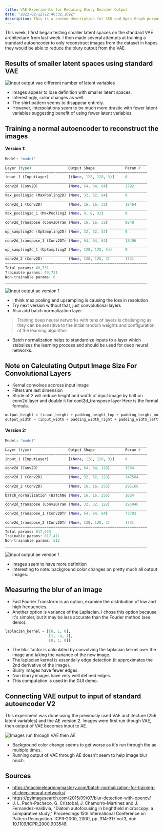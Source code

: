 ```yaml
---
title: VAE Experiments for Reducing Blury Decoder Output
date: "2022-02-12T22:40:32.169Z"
description: This is a custom description for SEO and Open Graph purposes, rather than the default generated excerpt. Simply add a description field to the frontmatter.
---
```


This week, I first began testing smaller latent spaces on the standard VAE
architecture from last week. I then made several attempts at training a standard
autoencoder to only reconstruct images from the dataset in hopes they would be
able to reduce the blury output from the VAE.

## Results of smaller latent spaces using standard VAE
![input output vae different number of latent variables](./blury_test.jpg)
- Images appear to lose definition with smaller latent spaces.
- Interestingly, color changes as well.
- The shirt pattern seems to disappear entirely.
- However, interpolations seem to be much more drastic with fewer latent variables suggesting benefit of using fewer latent variables.

## Training a normal autoencoder to reconstruct the images
#### Version 1:
```python
Model: "model"
_________________________________________________________________
Layer (type)                 Output Shape              Param #
=================================================================
input_1 (InputLayer)         [(None, 128, 128, 3)]     0
_________________________________________________________________
conv2d (Conv2D)              (None, 64, 64, 64)        1792
_________________________________________________________________
max_pooling2d (MaxPooling2D) (None, 32, 32, 64)        0
_________________________________________________________________
conv2d_1 (Conv2D)            (None, 16, 16, 32)        18464
_________________________________________________________________
max_pooling2d_1 (MaxPooling2 (None, 8, 8, 32)          0
_________________________________________________________________
conv2d_transpose (Conv2DTran (None, 16, 16, 32)        9248
_________________________________________________________________
up_sampling2d (UpSampling2D) (None, 32, 32, 32)        0
_________________________________________________________________
conv2d_transpose_1 (Conv2DTr (None, 64, 64, 64)        18496
_________________________________________________________________
up_sampling2d_1 (UpSampling2 (None, 128, 128, 64)      0
_________________________________________________________________
conv2d_2 (Conv2D)            (None, 128, 128, 3)       1731
=================================================================
Total params: 49,731
Trainable params: 49,731
Non-trainable params: 0
_________________________________________________________________
```
![input output ae version 1](./convAE_v1_inout.jpg)
- I think max pooling and upsampling is causing the loss in resolution
- Try next version without that, just convolutional layers
- Also add batch normalization layer
> Training deep neural networks with tens of layers is challenging as they can be sensitive to the initial random weights and configuration of the learning algorithm
- Batch normalization helps to standardize inputs to a layer which stabalizes the learning process and should be used for deep neural networks.

## Note on Calculating Output Image Size For Convolutional Layers
- Kernal convolves accross input image
- Filters are last dimension
- Stride of 2 will reduce height and width of input image by half on conv2d layer and double it for cont2d_transpose layer
Here is the formal formula.
```python
output_height = (input_height + padding_height_top + padding_height_bottom - kernel_height) / (stride_height) + 1
output_width = (input_width + padding_width_right + padding_width_left - kernel_width) / (stride_width) + 1
```

#### Version 2:
```python
Model: "model"
_________________________________________________________________
Layer (type)                 Output Shape              Param #
=================================================================
input_1 (InputLayer)         [(None, 128, 128, 3)]     0
_________________________________________________________________
conv2d (Conv2D)              (None, 64, 64, 128)       3584
_________________________________________________________________
conv2d_1 (Conv2D)            (None, 32, 32, 128)       147584
_________________________________________________________________
conv2d_2 (Conv2D)            (None, 16, 16, 256)       295168
_________________________________________________________________
batch_normalization (BatchNo (None, 16, 16, 256)       1024
_________________________________________________________________
conv2d_transpose (Conv2DTran (None, 32, 32, 128)       295040
_________________________________________________________________
conv2d_transpose_1 (Conv2DTr (None, 64, 64, 64)        73792
_________________________________________________________________
conv2d_transpose_2 (Conv2DTr (None, 128, 128, 3)       1731
=================================================================
Total params: 817,923
Trainable params: 817,411
Non-trainable params: 512
_________________________________________________________________
```
![input output ae version 1](./convAE_v2_inout.jpg)
- Images seem to have more definition
- Interesting to note: background color changes on pretty much all output images.

## Measuring the blur of an image
- Fast Fourier Transform is an option, examine the distribution of low and high frequencies.
- Another option is variance of the Laplacian. I chose this option because it's simpler, but it may be less accurate than the Fourier method (see demo).
```python
laplacian_kernel = [[0, 1, 0],
                    [1, -4, 1],
                    [0, 1, 0]]
```
- The blur factor is calculated by convolving the laplacian kernel over the image and taking the variance of the new image.
- The laplacian kernel is essentially edge detection (it approximates the 2nd derivative of the image).
- Blurry images have fewer edges.
- Non blurry images have very well defined edges.
- This computation is used in the GUI demo.

## Connecting VAE output to input of standard autoencoder V2
This experiment was done using the previously used VAE architecture (256 latent variables) and the AE version 2. Images were first run though VAE, then output of VAE becomes input to AE.

![Images run through VAE then AE](./vae_ae.jpg)
- Background color change seems to get worse as it's run through the ae multiple times.
- Running output of VAE through AE doesn't seem to help image blur much.
## Sources
- https://machinelearningmastery.com/batch-normalization-for-training-of-deep-neural-networks/
- https://pyimagesearch.com/2015/09/07/blur-detection-with-opencv/
- J. L. Pech-Pacheco, G. Cristobal, J. Chamorro-Martinez and J. Fernandez-Valdivia, "Diatom autofocusing in brightfield microscopy: a comparative study," Proceedings 15th International Conference on Pattern Recognition. ICPR-2000, 2000, pp. 314-317 vol.3, doi: 10.1109/ICPR.2000.903548.

